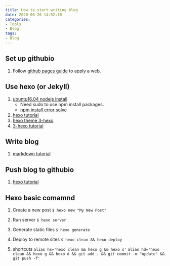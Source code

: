 ```yaml
---
title: How to start writing blog
date: 2020-06-26 14:52:10
categories:
- Tools
- Blog
tags:
- Blog
---
```


## Set up githubio
1. Follow [github pages guide](https://guides.github.com/features/pages/) to apply a web.

## Use hexo (or JekyII)
1. [ubuntu16.04 nodejs install](https://github.com/nodesource/distributions/blob/master/README.md)
   * Need sudo to use npm install packages.
   * [npm install error solve](https://www.jianshu.com/p/3fd7d90db01a)
2. [hexo tutorial](https://hexo.io/zh-cn/)
3. [hexo theme 3-hexo](https://github.com/yelog/hexo-theme-3-hexo)
4. [3-hexo tutorial](https://yelog.org/2017/03/23/3-hexo-instruction/)

## Write blog
1. [markdown tutorial](https://guides.github.com/features/mastering-markdown/)

## Push blog to githubio
1. [hexo tutorial](https://hexo.io/zh-cn/docs/one-command-deployment)

## Hexo basic comamnd
1. Create a new post
   `$ hexo new "My New Post"`

2. Run server
   `$ hexo server`

3. Generate static files
   `$ hexo generate`

4. Deploy to remote sites
   `$ hexo clean && hexo deploy`

5. shortcuts
   `alias hs='hexo clean && hexo g && hexo s'`
   `alias hd='hexo clean && hexo g && hexo d && git add . && git commit -m "update" && git push -f'`
